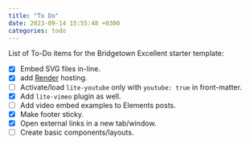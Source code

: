 ```yaml
---
title: "To Do"
date: 2023-09-14 15:55:48 +0300
categories: todo
---
```


List of To-Do items for the Bridgetown Excellent starter template:

- [x] Embed SVG files in-line.
- [x] add [Render](https://render.com/) hosting.
- [ ] Activate/load `lite-youtube` only with `youtube: true` in front-matter.
- [x] Add `lite-vimeo` plugin as well.
- [ ] Add video embed examples to Elements posts.
- [x] Make footer sticky.
- [x] Open external links in a new tab/window.
- [ ] Create basic components/layouts.
